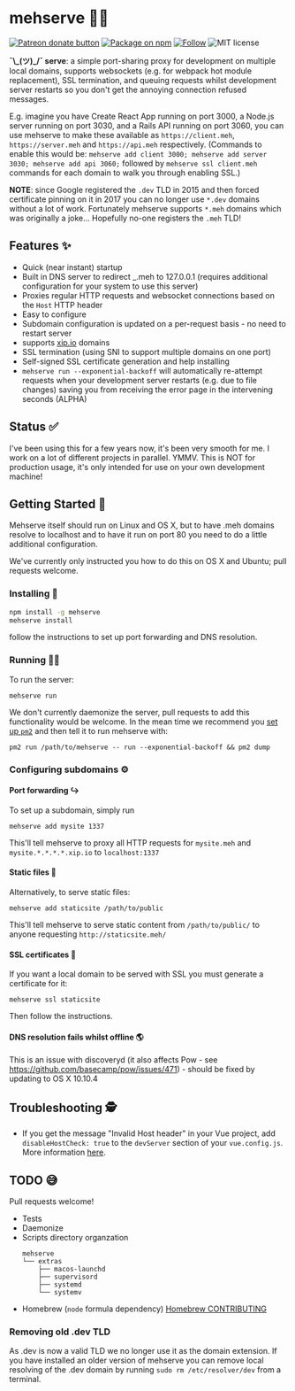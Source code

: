 # mehserve 🤷‍♂️

<span class="badge-patreon"><a href="https://patreon.com/benjie" title="Support Benjie's OSS development on Patreon"><img src="https://img.shields.io/badge/donate-via%20Patreon-orange.svg" alt="Patreon donate button" /></a></span>
[![Package on npm](https://img.shields.io/npm/v/mehserve.svg?style=flat)](https://www.npmjs.com/package/mehserve)
[![Follow](https://img.shields.io/badge/twitter-@Benjie-blue.svg)](https://twitter.com/Benjie)
![MIT license](https://img.shields.io/npm/l/mehserve.svg)

**¯\\\_(ツ)\_/¯ serve**: a simple port-sharing proxy for development on multiple local domains,
supports websockets (e.g. for webpack hot module replacement), SSL
termination, and queuing requests whilst development server restarts so you
don't get the annoying connection refused messages.

E.g. imagine you have Create React App running on port 3000, a Node.js server
running on port 3030, and a Rails API running on port 3060, you can use
mehserve to make these available as `https://client.meh`, `https://server.meh`
and `https://api.meh` respectively. (Commands to enable this would be:
`mehserve add client 3000; mehserve add server 3030; mehserve add api 3060;`
followed by `mehserve ssl client.meh` commands for each domain to walk you
through enabling SSL.)

**NOTE**: since Google registered the `.dev` TLD in 2015 and then forced
certificate pinning on it in 2017 you can no longer use `*.dev` domains
without a lot of work. Fortunately mehserve supports `*.meh` domains which
was originally a joke... Hopefully no-one registers the `.meh` TLD!

## Features ✨

- Quick (near instant) startup
- Built in DNS server to redirect \_.meh to 127.0.0.1 (requires
  additional configuration for your system to use this server)
- Proxies regular HTTP requests and websocket connections based on the `Host`
  HTTP header
- Easy to configure
- Subdomain configuration is updated on a per-request basis - no need to
  restart server
- supports [xip.io](http://xip.io/) domains
- SSL termination (using SNI to support multiple domains on one port)
- Self-signed SSL certificate generation and help installing
- `mehserve run --exponential-backoff` will automatically re-attempt requests
  when your development server restarts (e.g. due to file changes) saving
  you from receiving the error page in the intervening seconds (ALPHA)

## Status ✅

I've been using this for a few years now, it's been very smooth for me. I
work on a lot of different projects in parallel. YMMV. This is NOT for
production usage, it's only intended for use on your own development machine!

## Getting Started 🚀

Mehserve itself should run on Linux and OS X, but to have .meh domains
resolve to localhost and to have it run on port 80 you need to do a little
additional configuration.

We've currently only instructed you how to do this on OS X and Ubuntu; pull
requests welcome.

### Installing 💾

```bash
npm install -g mehserve
mehserve install
```

follow the instructions to set up port forwarding and DNS resolution.

### Running 🏃‍♀️

To run the server:

`mehserve run`

We don't currently daemonize the server, pull requests to add this
functionality would be welcome. In the mean time we recommend you [set up
`pm2`](http://pm2.keymetrics.io/docs/usage/quick-start/) and then tell it to
run mehserve with:

`pm2 run /path/to/mehserve -- run --exponential-backoff && pm2 dump`

### Configuring subdomains ⚙️

#### Port forwarding ↪️

To set up a subdomain, simply run

`mehserve add mysite 1337`

This'll tell mehserve to proxy all HTTP requests for `mysite.meh`
and `mysite.*.*.*.*.xip.io` to `localhost:1337`

#### Static files 📄

Alternatively, to serve static files:

`mehserve add staticsite /path/to/public`

This'll tell mehserve to serve static content from `/path/to/public/` to anyone
requesting `http://staticsite.meh/`

#### SSL certificates 🔐

If you want a local domain to be served with SSL you must generate a
certificate for it:

`mehserve ssl staticsite`

Then follow the instructions.

#### DNS resolution fails whilst offline 🌎

This is an issue with discoveryd (it also affects Pow - see
https://github.com/basecamp/pow/issues/471) - should be fixed by
updating to OS X 10.10.4

## Troubleshooting 🕵️

* If you get the message "Invalid Host header" in your Vue project, add `disableHostCheck: true` to the `devServer` section of your `vue.config.js`. More information [here](https://github.com/benjie/mehserve/issues/23).

## TODO 😅

Pull requests welcome!

- Tests
- Daemonize
- Scripts directory organzation
  ```
  mehserve
  └── extras
      ├── macos-launchd
      ├── supervisord
      ├── systemd
      └── systemv
  ```
- Homebrew (`node` formula dependency) [Homebrew CONTRIBUTING](https://github.com/caskroom/homebrew-cask/blob/master/CONTRIBUTING.md)

### Removing old .dev TLD

As .dev is now a valid TLD we no longer use it as the domain extension. If you have installed an older version of mehserve you can remove local resolving of the .dev domain by running `sudo rm /etc/resolver/dev` from a terminal.
